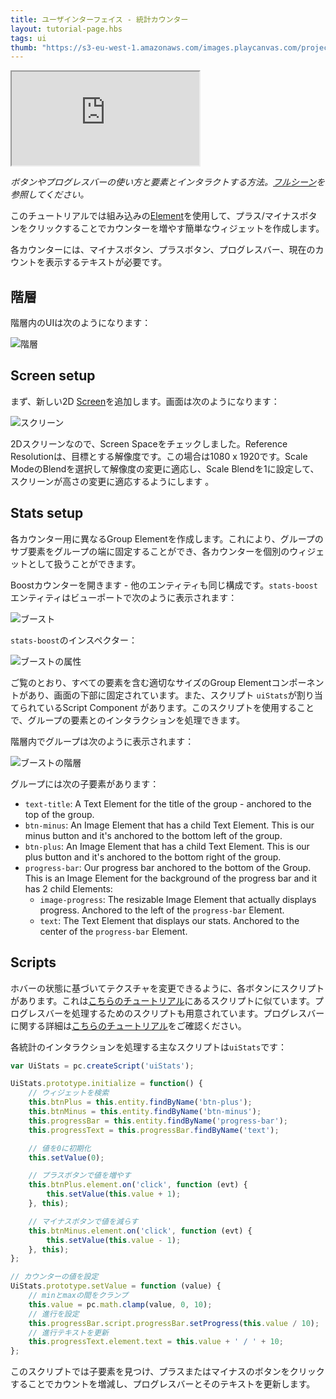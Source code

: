 ```yaml
---
title: ユーザインターフェイス - 統計カウンター
layout: tutorial-page.hbs
tags: ui
thumb: "https://s3-eu-west-1.amazonaws.com/images.playcanvas.com/projects/12/501978/12B6CE-image-75.jpg"
---
```


<iframe loading="lazy" src="https://playcanv.as/p/XVLr9TWc/" title="User Interface - Stats Counter"></iframe>

*ボタンやプログレスバーの使い方と要素とインタラクトする方法。[フルシーン][1]を参照してください。*

このチュートリアルでは組み込みの[Element][2]を使用して、プラス/マイナスボタンをクリックすることでカウンターを増やす簡単なウィジェットを作成します。

各カウンターには、マイナスボタン、プラスボタン、プログレスバー、現在のカウントを表示するテキストが必要です。

## 階層

階層内のUIは次のようになります：

![階層][4]

## Screen setup

まず、新しい2D [Screen][3]を追加します。画面は次のようになります：

![スクリーン][5]

2Dスクリーンなので、Screen Spaceをチェックしました。Reference Resolutionは、目標とする解像度です。この場合は1080 x 1920です。Scale ModeのBlendを選択して解像度の変更に適応し、Scale Blendを1に設定して、スクリーンが高さの変更に適応するようにします 。 

## Stats setup

各カウンター用に異なるGroup Elementを作成します。これにより、グループのサブ要素をグループの端に固定することができ、各カウンターを個別のウィジェットとして扱うことができます。

Boostカウンターを開きます - 他のエンティティも同じ構成です。`stats-boost`エンティティはビューポートで次のように表示されます：

![ブースト][6]

`stats-boost`のインスペクター：

![ブーストの属性][7]

ご覧のとおり、すべての要素を含む適切なサイズのGroup Elementコンポーネントがあり、画面の下部に固定されています。また、スクリプト `uiStats`が割り当てられているScript Component があります。このスクリプトを使用することで、グループの要素とのインタラクションを処理できます。

階層内でグループは次のように表示されます：

![ブーストの階層][8]

グループには次の子要素があります：

* `text-title`: A Text Element for the title of the group - anchored to the top of the group.
* `btn-minus`: An Image Element that has a child Text Element. This is our minus button and it's anchored to the bottom left of the group.
* `btn-plus`: An Image Element that has a child Text Element. This is our plus button and it's anchored to the bottom right of the group.
* `progress-bar`: Our progress bar anchored to the bottom of the Group. This is an Image Element for the background of the progress bar and it has 2 child Elements:
    * `image-progress`: The resizable Image Element that actually displays progress. Anchored to the left of the `progress-bar` Element.
    * `text`: The Text Element that displays our stats. Anchored to the center of the `progress-bar` Element.

## Scripts

ホバーの状態に基づいてテクスチャを変更できるように、各ボタンにスクリプトがあります。これは[こちらのチュートリアル][9]にあるスクリプトに似ています。プログレスバーを処理するためのスクリプトも用意されています。プログレスバーに関する詳細は[こちらのチュートリアル][10]をご確認ください。

各統計のインタラクションを処理する主なスクリプトは`uiStats`です：

```javascript
var UiStats = pc.createScript('uiStats');

UiStats.prototype.initialize = function() {
    // ウィジェットを検索
    this.btnPlus = this.entity.findByName('btn-plus');
    this.btnMinus = this.entity.findByName('btn-minus');
    this.progressBar = this.entity.findByName('progress-bar');
    this.progressText = this.progressBar.findByName('text');

    // 値を0に初期化
    this.setValue(0);

    // プラスボタンで値を増やす
    this.btnPlus.element.on('click', function (evt) {
        this.setValue(this.value + 1);
    }, this);

    // マイナスボタンで値を減らす
    this.btnMinus.element.on('click', function (evt) {
        this.setValue(this.value - 1);
    }, this);
};

// カウンターの値を設定
UiStats.prototype.setValue = function (value) {
    // minとmaxの間をクランプ
    this.value = pc.math.clamp(value, 0, 10);
    // 進行を設定
    this.progressBar.script.progressBar.setProgress(this.value / 10);
    // 進行テキストを更新
    this.progressText.element.text = this.value + ' / ' + 10;
};
```

このスクリプトでは子要素を見つけ、プラスまたはマイナスのボタンをクリックすることでカウントを増減し、プログレスバーとそのテキストを更新します。

[1]: https://playcanvas.com/editor/scene/547905
[2]: /user-manual/user-interface/elements/
[3]: /user-manual/user-interface/screens/
[4]: /images/tutorials/ui/stats/hierarchy.png
[5]: /images/tutorials/ui/stats/screen.png
[6]: /images/tutorials/ui/stats/boost-editor.png
[7]: /images/tutorials/ui/stats/boost-attributes.png
[8]: /images/tutorials/ui/stats/boost-hierarchy.png
[9]: /tutorials/ui-elements-buttons/
[10]: /tutorials/ui-elements-progress/
